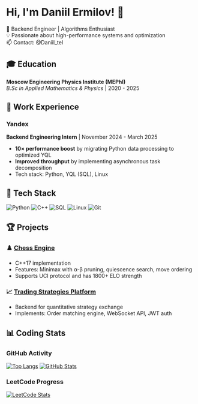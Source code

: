 # Hi, I'm Daniil Ermilov! 👋

🚀 Backend Engineer | Algorithms Enthusiast   
💡 Passionate about high-performance systems and optimization  
📫 Contact: @Daniil_tel

## 🎓 Education
**Moscow Engineering Physics Institute (MEPhI)**  
*B.Sc in Applied Mathematics & Physics* | 2020 - 2025  


## 💼 Work Experience  

### Yandex  
**Backend Engineering Intern** | November 2024 - March 2025  
- **10× performance boost** by migrating Python data processing to optimized YQL  
- **Improved throughput** by implementing asynchronous task decomposition  
- Tech stack: Python, YQL (SQL), Linux  

## 🔧 Tech Stack
![Python](https://img.shields.io/badge/-Python-3776AB?logo=python&logoColor=white)
![C++](https://img.shields.io/badge/-C++-00599C?logo=c%2B%2B&logoColor=white)
![SQL](https://img.shields.io/badge/-SQL-4479A1?logo=postgresql&logoColor=white)
![Linux](https://img.shields.io/badge/-Linux-FCC624?logo=linux&logoColor=black)
![Git](https://img.shields.io/badge/-Git-F05032?logo=git&logoColor=white)

## 🏆 Projects
### ♟️ [Chess Engine](https://github.com/danya-ermilov/chess_bot)
- C++17 implementation 
- Features: Minimax with α-β pruning, quiescence search, move ordering  
- Supports UCI protocol and has 1800+ ELO strength  

### 📈 [Trading Strategies Platform](https://github.com/danya-ermilov/server)  
- Backend for quantitative strategy exchange  
- Implements: Order matching engine, WebSocket API, JWT auth  

## 📊 Coding Stats
### GitHub Activity
[![Top Langs](https://github-readme-stats.vercel.app/api/top-langs/?username=danya-ermilov&layout=compact&theme=dracula&hide=html,css)](https://github.com/anuraghazra/github-readme-stats)
[![GitHub Stats](https://github-readme-stats.vercel.app/api?username=danya-ermilov&show_icons=true&theme=dracula&count_private=true)](https://github.com/anuraghazra/github-readme-stats)

### LeetCode Progress
[![LeetCode Stats](https://leetcard.jacoblin.cool/daniil_ermilov?theme=dark&font=baloo)](https://leetcode.com/danya-ermilov/)
